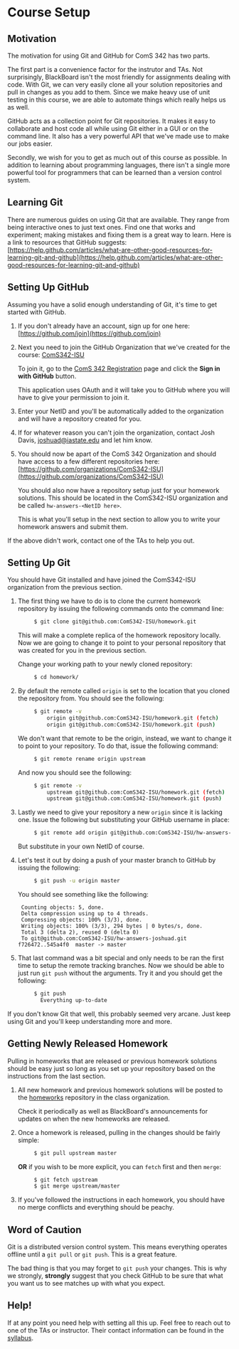 Course Setup
============

## Motivation

The motivation for using Git and GitHub for ComS 342 has two parts.

The first part is a convenience factor for the instrutor and TAs. Not
surprisingly, BlackBoard isn't the most friendly for assignments dealing with
code. With Git, we can very easily clone all your solution repositories and pull
in changes as you add to them. Since we make heavy use of unit testing in this
course, we are able to automate things which really helps us as well.

GitHub acts as a collection point for Git repositories. It makes it easy to
collaborate and host code all while using Git either in a GUI or on the command
line. It also has a very powerful API that we've made use to make our jobs
easier.

Secondly, we wish for you to get as much out of this course as possible. In
addition to learning about programming languages, there isn't a single more
powerful tool for programmers that can be learned than a version control system.

## Learning Git

There are numerous guides on using Git that are available. They range from being
interactive ones to just text ones. Find one that works and experiment; making
mistakes and fixing them is a great way to learn. Here is a link to resources
that GitHub suggests:
[https://help.github.com/articles/what-are-other-good-resources-for-learning-git-and-github](https://help.github.com/articles/what-are-other-good-resources-for-learning-git-and-github)

## Setting Up GitHub

Assuming you have a solid enough understanding of Git, it's time to get started
with GitHub.

1. If you don't already have an account, sign up for one here:
   [https://github.com/join](https://github.com/join)

2. Next you need to join the GitHub Organization that we've created for the
   course: [ComS342-ISU](https://github.com/ComS342-ISU)

   To join it, go to the [ComS 342 Registration](http://cs342.joshldavis.com/)
   page and click the **Sign in with GitHub** button.

   This application uses OAuth and it will take you to GitHub where you will
   have to give your permission to join it.

3. Enter your NetID and you'll be automatically added to the organization and
   will have a repository created for you.

4. If for whatever reason you can't join the organization, contact Josh Davis,
   joshuad@iastate.edu and let him know.

5. You should now be apart of the ComS 342 Organization and should have access
   to a few different repositories here:
   [https://github.com/organizations/ComS342-ISU](https://github.com/organizations/ComS342-ISU)

   You should also now have a repository setup just for your homework solutions.
   This should be located in the ComS342-ISU organization and be called
   `hw-answers-<NetID here>`.

   This is what you'll setup in the next section to allow you to write your
   homework answers and submit them.

If the above didn't work, contact one of the TAs to help you out.

## Setting Up Git

You should have Git installed and have joined the ComS342-ISU organization from
the previous section.

1. The first thing we have to do is to clone the current homework repository by
   issuing the following commands onto the command line:

   ```bash
        $ git clone git@github.com:ComS342-ISU/homework.git
   ```

   This will make a complete replica of the homework repository locally. Now we
   are going to change it to point to your personal repository that was created
   for you in the previous section.

   Change your working path to your newly cloned repository:

   ```bash
        $ cd homework/
   ```

2. By default the remote called `origin` is set to the location that you cloned
   the repository from. You should see the following:

   ```bash
        $ git remote -v
            origin git@github.com:ComS342-ISU/homework.git (fetch)
            origin git@github.com:ComS342-ISU/homework.git (push)
   ```

   We don't want that remote to be the origin, instead, we want to change it to
   point to your repository. To do that, issue the following command:

   ```bash
        $ git remote rename origin upstream
   ```

   And now you should see the following:

   ```bash
        $ git remote -v
            upstream git@github.com:ComS342-ISU/homework.git (fetch)
            upstream git@github.com:ComS342-ISU/homework.git (push)
   ```

3. Lastly we need to give your repository a new `origin` since it is lacking
   one. Issue the following but substituting your GitHub username in place:

   ```bash
        $ git remote add origin git@github.com:ComS342-ISU/hw-answers-<NetID>.git
   ```

   But substitute in your own NetID of course.

4. Let's test it out by doing a push of your master branch to GitHub by issuing
   the following:

   ```bash
        $ git push -u origin master
   ```

   You should see something like the following:

   ```
    Counting objects: 5, done.
    Delta compression using up to 4 threads.
    Compressing objects: 100% (3/3), done.
    Writing objects: 100% (3/3), 294 bytes | 0 bytes/s, done.
    Total 3 (delta 2), reused 0 (delta 0)
    To git@github.com:ComS342-ISU/hw-answers-joshuad.git   f726472..545a4f0  master -> master

   ```

5. That last command was a bit special and only needs to be ran the first time
   to setup the remote tracking branches. Now we should be able to just run `git
   push` without the arguments. Try it and you should get the following:

   ```bash
        $ git push
          Everything up-to-date
   ```

If you don't know Git that well, this probably seemed very arcane. Just keep
using Git and you'll keep understanding more and more.

## Getting Newly Released Homework

Pulling in homeworks that are released or previous homework solutions should be
easy just so long as you set up your repository based on the instructions from
the last section.

1. All new homework and previous homework solutions will be posted to the
   [homeworks](https://github.com/ComS342-ISU/homework) repository in the class
   organization.

   Check it periodically as well as BlackBoard's announcements for updates on
   when the new homeworks are released.

2. Once a homework is released, pulling in the changes should be fairly simple:

   ```bash
        $ git pull upstream master
   ```

   **OR** if you wish to be more explicit, you can `fetch` first and then
   `merge`:

   ```bash
        $ git fetch upstream
        $ git merge upstream/master
   ```

3. If you've followed the instructions in each homework, you should have no
   merge conflicts and everything should be peachy.

## Word of Caution

Git is a distributed version control system. This means everything operates
offline until a `git pull` or `git push`. This is a great feature.

The bad thing is that you may forget to `git push` your changes. This is why we
strongly, **strongly** suggest that you check GitHub to be sure that what you
want us to see matches up with what you expect.

## Help!

If at any point you need help with setting all this up. Feel free to reach out
to one of the TAs or instructor. Their contact information can be found in the
[syllabus](https://github.com/ComS342-ISU/course-info/blob/master/README.md).
